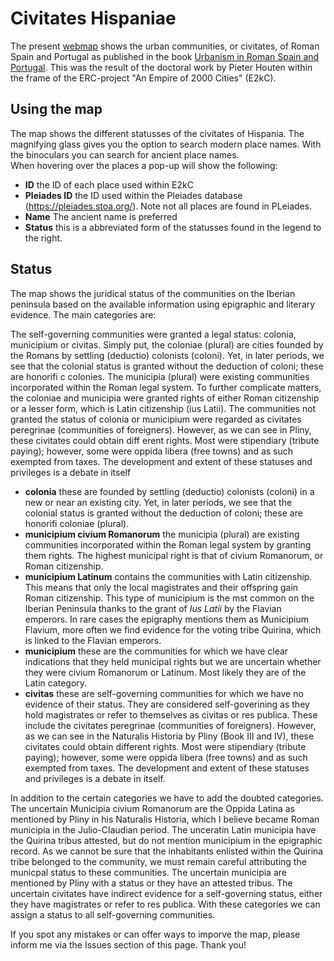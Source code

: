 # Civitates Hispaniae

The present [webmap](https://phahouten.github.io/CivitatesHispaniae/) shows the urban communities, or civitates, of Roman Spain and Portugal as published in the book [Urbanism in Roman Spain and Portugal](https://www.routledge.com/Urbanisation-in-Roman-Spain-and-Portugal-Civitates-Hispaniae-in-the-Early/Houten/p/book/9780367900779). This was the result of the doctoral work by Pieter Houten within the frame of the ERC-project "An Empire of 2000 Cities" (E2kC).

## Using the map
The map shows the different statusses of the civitates of Hispania. The magnifying glass gives you the option to search modern place names. With the binoculars you can search for ancient place names.
<br>
When hovering over the places a pop-up will show the following:
* **ID** the ID of each place used within E2kC
* **Pleiades ID** the ID used within the Pleiades database (https://pleiades.stoa.org/). Note not all places are found in PLeiades. 
* **Name** The ancient name is preferred
* **Status** this is a abbreviated form of the statusses found in the legend to the right. 

## Status
The map shows the juridical status of the communities on the Iberian peninsula based on the available information using epigraphic and literary evidence. The main categories are:

The self-governing communities were granted a legal status: colonia, municipium or civitas. Simply put, the coloniae (plural) are cities founded by the
Romans by settling (deductio) colonists (coloni). Yet, in later periods, we see that
the colonial status is granted without the deduction of coloni; these are honorifi c
colonies. The municipia (plural) were existing communities incorporated within
the Roman legal system. To further complicate matters, the coloniae and municipia were granted rights of either Roman citizenship or a lesser form, which is
Latin citizenship (ius Latii). The communities not granted the status of colonia or
municipium were regarded as civitates peregrinae (communities of foreigners).
However, as we can see in Pliny, these civitates could obtain diff erent rights. Most
were stipendiary (tribute paying); however, some were oppida libera (free towns)
and as such exempted from taxes. The development and extent of these statuses
and privileges is a debate in itself

* **colonia** these are founded by settling (deductio) colonists (coloni) in a new or near an existing city. Yet, in later periods, we see that
the colonial status is granted without the deduction of coloni; these are honorifi coloniae (plural). 
* **municipium civium Romanorum** the municipia (plural) are existing communities incorporated within the Roman legal system by granting them rights. The highest municipal right is that of civium Romanorum, or Roman citizenship. 
* **municipium Latinum** contains the communities with Latin citizenship. This means that only the local magistrates and their offspring gain Roman citizenship. This type of municipium is the mst common on the Iberian Peninsula thanks to the grant of *Ius Latii* by the Flavian emperors. In rare cases the epigraphy mentions them as Municipium Flavium, more often we find evidence for the voting tribe Quirina, which is linked to the Flavian emperors. 
* **municipium** these are the communities for which we have clear indications that they held municipal rights but we are uncertain whether they were civium Romanorum or Latinum. Most likely they are of the Latin category.
* **civitas** these are self-governing communities for which we have no evidence of their status. They are considered self-goverining as they hold magistrates or refer to themselves as civitas or res publica. These include the civitates peregrinae (communities of foreigners). However, as we can see in the Naturalis Historia by Pliny (Book III and IV), these civitates could obtain different rights. Most were stipendiary (tribute paying); however, some were oppida libera (free towns) and as such exempted from taxes. The development and extent of these statuses and privileges is a debate in itself. 

In addition to the certain categories we have to add the doubted categories. The uncertain Municipia civium Romanorum are the Oppida Latina as mentioned by Pliny in his Naturalis Historia, which I believe became Roman municipia in the Julio-Claudian period. The unceratin Latin municipia have the Quirina tribus attested, but do not mention municipium in the epigraphic record. As we cannot be sure that the inhabitants enlisted within the Quirina tribe belonged to the community, we must remain careful attributing the municpal status to these communities. The uncertain municipia are mentioned by Pliny with a status or they have an attested tribus. The uncertain civitates have indirect evidence for a self-governing status, either they have magistrates or refer to res publica. With these categories we can assign a status to all self-governing communities.

If you spot any mistakes or can offer ways to imporve the map, please inform me via the Issues section of this page. Thank you!
